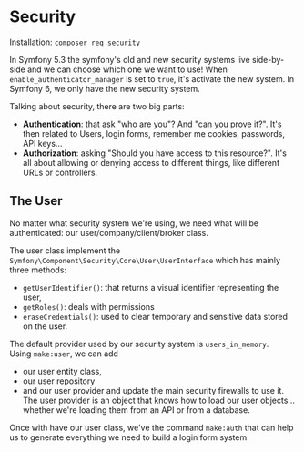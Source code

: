 # Security
Installation: ``composer req security``

In Symfony 5.3 the symfony's old and new security systems live
side-by-side and we can choose which one we want to use!
When ``enable_authenticator_manager`` is set to ``true``, it's activate
the new system.
In Symfony 6, we only have the new security system.

Talking about security, there are two big parts:
- **Authentication**: that ask "who are you"? And "can you prove it?".
  It's then related to Users, login forms, remember me cookies, passwords, API keys...
- **Authorization**: asking "Should you have access to this resource?".
  It's all about allowing or denying access to different things,
  like different URLs or controllers.

## The User
No matter what security system we're using, we need what will be 
authenticated: our user/company/client/broker class.

The user class implement the ``Symfony\Component\Security\Core\User\UserInterface``
which has mainly three methods:
- ``getUserIdentifier()``: that returns a visual identifier representing the user,
- ``getRoles()``: deals with permissions
- ``eraseCredentials()``: used to clear temporary and sensitive data stored on the user.

The default provider used by our security system is ``users_in_memory``.\
Using ``make:user``, we can add 
- our user entity class,
- our user repository
- and our user provider and update the main security firewalls to use it.\
The user provider is an object that knows how to load our user objects... 
whether we're loading them from an API or from a database.

Once with have our user class, we've the command ``make:auth`` that
can help us to generate everything we need to build a login form system. 









